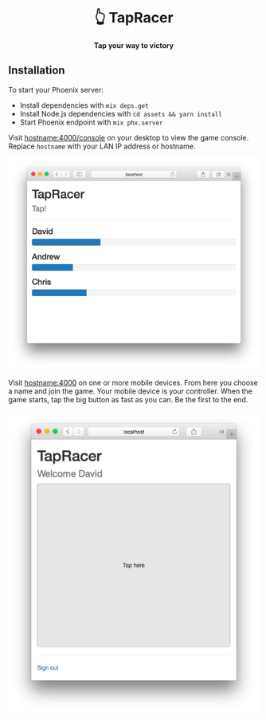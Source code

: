 <div align="center">
  <h1>👆 TapRacer</h1>
  <p>
    <strong>Tap your way to victory</strong>
  </p>
</div>

## Installation

To start your Phoenix server:

- Install dependencies with `mix deps.get`
- Install Node.js dependencies with `cd assets && yarn install`
- Start Phoenix endpoint with `mix phx.server`

Visit [hostname:4000/console](http://hostname:4000/console) on your desktop to view the game console. Replace `hostname` with your LAN IP address or hostname.

![Console](images/console.png)

Visit [hostname:4000](http://hostname:4000/) on one or more mobile devices. From here you choose a name and join the game. Your mobile device is your controller. When the game starts, tap the big button as fast as you can. Be the first to the end.

![Play](images/play.png)
